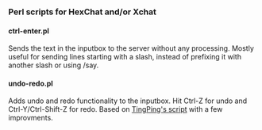 ### Perl scripts for HexChat and/or Xchat

#### ctrl-enter.pl
Sends the text in the inputbox to the server without any processing. Mostly useful for sending lines starting with a slash, instead of prefixing it with another slash or using /say.

#### undo-redo.pl
Adds undo and redo functionality to the inputbox. Hit Ctrl-Z for undo and Ctrl-Y/Ctrl-Shift-Z for redo. Based on [TingPing's script](https://github.com/TingPing/plugins/blob/master/HexChat/undo.py) with a few improvments.

